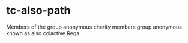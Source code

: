 # tc-also-path
Members of the group anonymous charity members group anonymous known as also colactive Rega 
